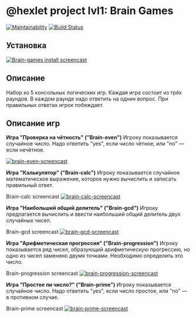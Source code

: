 # @hexlet project lvl1: Brain Games

[![Maintainability](https://api.codeclimate.com/v1/badges/a8bd82953a9920fe58ae/maintainability)](https://codeclimate.com/github/olekhova/frontend-project-lvl1/maintainability)
[![Build Status](https://travis-ci.com/olekhova/frontend-project-lvl1.svg?branch=master)](https://travis-ci.com/olekhova/frontend-project-lvl1)

## Установка
[![Brain-games install screencast](https://asciinema.org/a/LkGM4pCnNAThFDanVuFEJUvrd.png)](https://asciinema.org/a/LkGM4pCnNAThFDanVuFEJUvrd)

## Описание
Набор из 5 консольных логических игр. Каждая игра состоит из трёх раундов. В каждом раунде надо ответить на однин вопрос. При правильных ответах игрок побеждает.

## Описание игр

**Игра "Проверка на чётность" ("Brain-even")**
Игроку показывается случайное число. Надо ответить "yes", если число чётное, или "no" — если нечётное.

[![brain-even-screencast](https://asciinema.org/a/52tl91CTHtFlVcK0oKbiR3XZa.png)](https://asciinema.org/a/52tl91CTHtFlVcK0oKbiR3XZa)

**Игра "Калькулятор" ("Brain-calc")**
Игроку показывается случайное математическое выражение, которое нужно вычислить и записать правильный ответ.

Brain-calc screencast
[![brain-calc-screencast](https://asciinema.org/a/WQTP34nd1ObaieNLuIqAY1gDT.png)](https://asciinema.org/a/WQTP34nd1ObaieNLuIqAY1gDT)

**Игра "Наибольший общий делитель" ("Brain-gcd")**
Игроку предлагается вычислить и ввести наибольший общий делитель двух случайных чисел.

Brain-gcd screencast
[![brain-gcd-screencast](https://asciinema.org/a/eqWp3ibxf4uoUgGFB7Cqwa3af.png)](https://asciinema.org/a/eqWp3ibxf4uoUgGFB7Cqwa3af)

**Игра "Арифметическая прогрессия" ("Brain-progression")**
Игроку показывается ряд чисел, образующий арифметическую прогрессию, но одно из чисел заменено двумя точками. Необходимо определить это число.

Brain-progression screencast
[![brain-progression-screencast](https://asciinema.org/a/bEYtOcIbCwirLuswg7CHnjL0w.png)](https://asciinema.org/a/bEYtOcIbCwirLuswg7CHnjL0w)

**Игра "Простое ли число?" ("Brain-prime")**
Игроку показывается случайное число. Надо ответить "yes", если число простое, или "no" — в противном случае.

Brain-prime screencast
[![brain-prime-screencast](https://asciinema.org/a/1OfAsSOldOX12Z3y9rKuArqSc.png)](https://asciinema.org/a/1OfAsSOldOX12Z3y9rKuArqSc)
